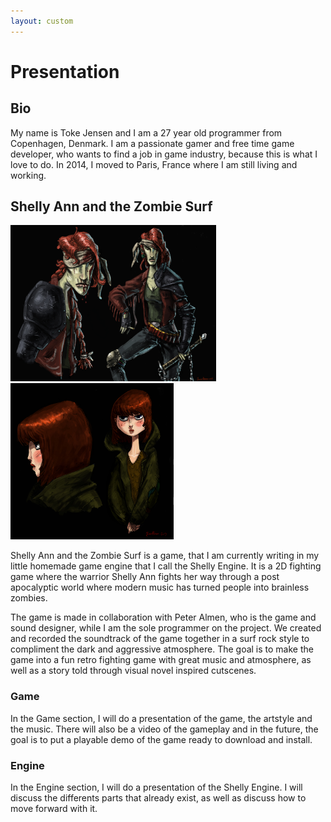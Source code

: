 ```yaml
---
layout: custom
---
```


# Presentation

## Bio

My name is Toke Jensen and I am a 27 year old programmer from Copenhagen, Denmark. I am a passionate gamer and free time game developer, who wants to find a job in game industry, because this is what I love to do. In 2014, I moved to Paris, France where I am still living and working. 

## Shelly Ann and the Zombie Surf
<div class="img-container">
    <img height="250px" width="auto" src="/imgs/shelly_ann.jpg" />
    <img height="250px" width="auto" src="/imgs/the_companion.jpg" />
</div>

Shelly Ann and the Zombie Surf is a game, that I am currently writing in my little homemade
game engine that I call the Shelly Engine. It is a 2D fighting game
where the warrior Shelly Ann fights her way through a post apocalyptic
world where modern music has turned people into brainless zombies.

The game is made in collaboration with Peter Almen, who is the game and sound designer, while I am the sole programmer on the project. We created and recorded the soundtrack of the game together in a surf rock style to compliment the dark and aggressive atmosphere. The goal is to make the game into a fun retro fighting game with great music and atmosphere, as well as a story told through visual novel inspired cutscenes.

### Game
In the Game section, I will do a presentation of the game, the artstyle and the music. There will also be a video of the gameplay and in the future, the goal is to put a playable demo of the game ready to download and install.

### Engine
In the Engine section, I will do a presentation of the Shelly Engine. I will discuss the differents parts that already exist, as well as discuss how to move forward with it.

[profile]: https://tokeloke.github.io/imgs/profile.png
